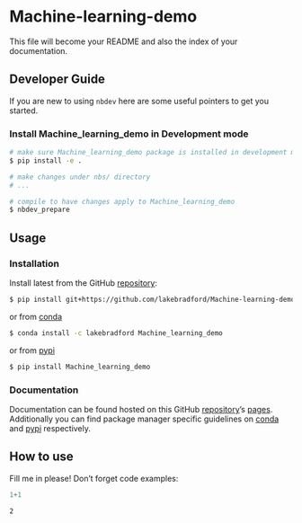 # Machine-learning-demo


<!-- WARNING: THIS FILE WAS AUTOGENERATED! DO NOT EDIT! -->

This file will become your README and also the index of your
documentation.

## Developer Guide

If you are new to using `nbdev` here are some useful pointers to get you
started.

### Install Machine_learning_demo in Development mode

``` sh
# make sure Machine_learning_demo package is installed in development mode
$ pip install -e .

# make changes under nbs/ directory
# ...

# compile to have changes apply to Machine_learning_demo
$ nbdev_prepare
```

## Usage

### Installation

Install latest from the GitHub
[repository](https://github.com/lakebradford/Machine-learning-demo):

``` sh
$ pip install git+https://github.com/lakebradford/Machine-learning-demo.git
```

or from [conda](https://anaconda.org/lakebradford/Machine-learning-demo)

``` sh
$ conda install -c lakebradford Machine_learning_demo
```

or from [pypi](https://pypi.org/project/Machine-learning-demo/)

``` sh
$ pip install Machine_learning_demo
```

### Documentation

Documentation can be found hosted on this GitHub
[repository](https://github.com/lakebradford/Machine-learning-demo)’s
[pages](https://lakebradford.github.io/Machine-learning-demo/).
Additionally you can find package manager specific guidelines on
[conda](https://anaconda.org/lakebradford/Machine-learning-demo) and
[pypi](https://pypi.org/project/Machine-learning-demo/) respectively.

## How to use

Fill me in please! Don’t forget code examples:

``` python
1+1
```

    2
